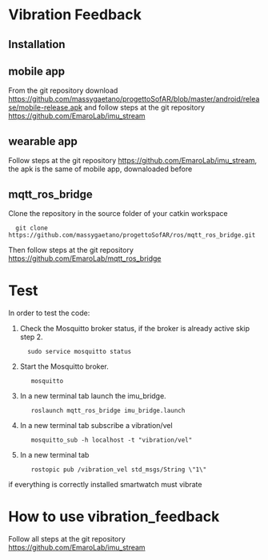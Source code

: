 # Vibration Feedback

 ## Installation

 ## mobile app

   From the git repository download https://github.com/massygaetano/progettoSofAR/blob/master/android/release/mobile-release.apk            and follow   steps at the git repository https://github.com/EmaroLab/imu_stream

 ## wearable app

   Follow steps at the git repository https://github.com/EmaroLab/imu_stream, the apk is the same of mobile app, downaloaded                before
  
 ## mqtt_ros_bridge
        
   Clone the repository in the source folder of your catkin workspace
   
      git clone https://github.com/massygaetano/progettoSofAR/ros/mqtt_ros_bridge.git
  
   Then follow steps at the git repository https://github.com/EmaroLab/mqtt_ros_bridge

   # Test
   
   In order to test the code:

   1. Check the Mosquitto broker status, if the broker is already active skip step 2.
      
            sudo service mosquitto status
    
   2. Start the Mosquitto broker.
       
             mosquitto
   
   3. In a new terminal tab launch the imu_bridge.

             roslaunch mqtt_ros_bridge imu_bridge.launch 
  
   4. In a new terminal tab subscribe a vibration/vel
    
             mosquitto_sub -h localhost -t "vibration/vel"
             
   5. In a new terminal tab 
            
             rostopic pub /vibration_vel std_msgs/String \"1\"
   if everything is correctly installed smartwatch must vibrate  
   
   # How to use vibration_feedback
  
   Follow all steps at the git repository https://github.com/EmaroLab/imu_stream 
  
  
